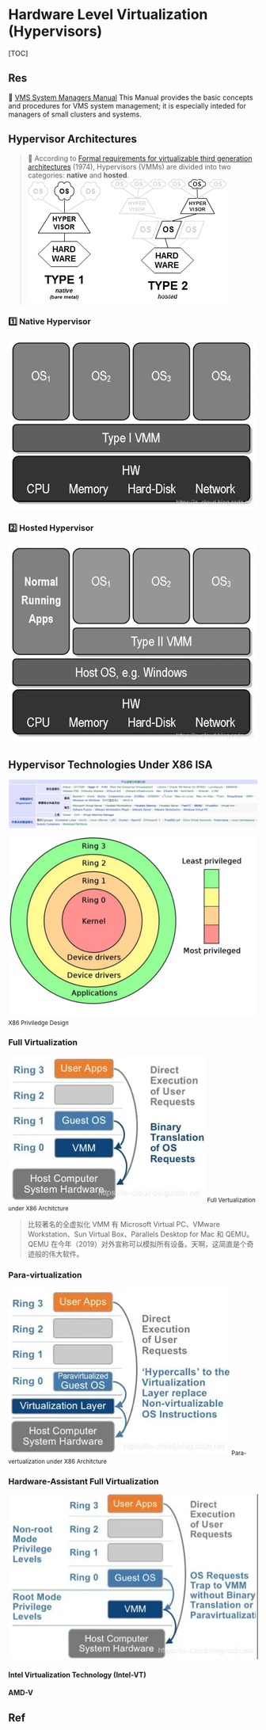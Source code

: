 # Hardware Level Virtualization (Hypervisors)

[TOC]



## Res
📂 [VMS System Managers Manual](https://wiki.preterhuman.net/VMS_System_Managers_Manual)
This Manual provides the basic concepts and procedures for VMS system
management; it is especially inteded for managers of small clusters and
systems.



## Hypervisor Architectures
> 🔗 According to [Formal requirements for virtualizable third generation architectures](http://doi.acm.org/10.1145/361011.361073) (1974), Hypervisors (VMMs) are divided into two categories: **native** and **hosted**.
> ![](../../../../../Assets/Pics/Pasted%20image%2020230308103644.png)


### 1️⃣ Native Hypervisor
![](../../../../../Assets/Pics/Pasted%20image%2020230308103729.png)


### 2️⃣ Hosted Hypervisor
![](../../../../../Assets/Pics/Pasted%20image%2020230308103806.png)



## Hypervisor Technologies Under X86 ISA
![](../../../../../Assets/Pics/Screenshot%202023-03-08%20at%201.16.52%20PM.png)

![](../../../../../Assets/Pics/Pasted%20image%2020230308130402.png)
<small>X86 Priviledge Design</small>


### Full Virtualization
![](../../../../../Assets/Pics/Pasted%20image%2020230308111602.png)
<small>Full Vertualization under X86 Architcture</small>

> 比较著名的全虚拟化 VMM 有 Microsoft Virtual PC、VMware Workstation、Sun Virtual Box、Parallels Desktop for Mac 和 QEMU。QEMU 在今年（2019）对外宣称可以模拟所有设备。天啊，这简直是个奇迹般的伟大软件。


### Para-virtualization
![](../../../../../Assets/Pics/Pasted%20image%2020230308111614.png)
<small>Para-vertualization under X86 Architcture</small>


### Hardware-Assistant Full Virtualization
![](../../../../../Assets/Pics/Pasted%20image%2020230308125433.png)

#### Intel Virtualization Technology (Intel-VT)


#### AMD-V



## Ref
